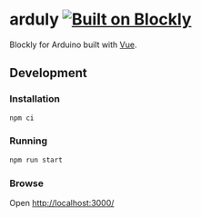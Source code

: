 # arduly [![Built on Blockly](https://tinyurl.com/built-on-blockly)](https://github.com/google/blockly)

Blockly for Arduino built with [Vue](https://vuejs.org/).

## Development

### Installation

```bash
npm ci
```

### Running

```bash
npm run start
```

### Browse

Open [http://localhost:3000/](http://localhost:3000/)
